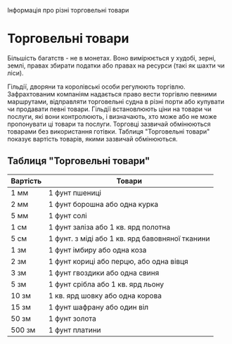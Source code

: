 Інформація про різні торговельні товари

# Торговельні товари
Більшість багатств - не в монетах. Воно вимірюється у худобі, зерні, землі, правах збирати податки або правах на ресурси (такі як шахти чи ліси).

Гільдії, дворяни та королівські особи регулюють торгівлю. Зафрахтованим компаніям надається право вести торгівлю певними маршрутами, відправляти торговельні судна в різні порти або купувати чи продавати певні товари. Гільдії встановлюють ціни на товари чи послуги, які вони контролюють, і визначають, хто може або не може пропонувати ці товари та послуги. Торговці зазвичай обмінюються товарами без використання готівки. Таблиця "Торговельні товари" показує вартість товарів, якими зазвичай обмінюються.

## Таблиця "Торговельні товари"

| Вартість | Товари                                          |
| -------- | ----------------------------------------------- |
| 1 мм     | 1 фунт пшениці                                  |
| 2 мм     | 1 фунт борошна або одна курка                   |
| 5 мм     | 1 фунт солі                                     |
| 1 см     | 1 фунт заліза або 1 кв. ярд полотна             |
| 5 см     | 1 фунт. з міді або 1 кв. ярд бавовняної тканини |
| 1 зм     | 1 фунт імбиру або одна коза                     |
| 2 зм     | 1 фунт кориці або перцю, або одна вівця         |
| 3 зм     | 1 фунт гвоздики або одна свиня                  |
| 5 зм     | 1 фунт срібла або 1 кв. ярд льону               |
| 10 зм    | 1 кв. ярд шовку або одна корова                 |
| 15 зм    | 1 фунт шафрану або один віл                     |
| 50 зм    | 1 фунт золота                                   |
| 500 зм   | 1 фунт платини                                  |

